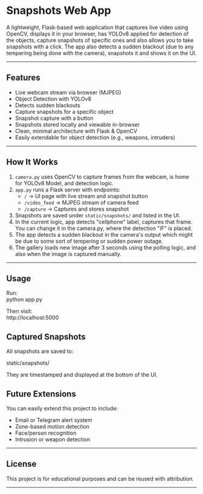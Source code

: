 # Snapshots Web App

A lightweight, Flask-based web application that captures live video using OpenCV, displays it in your browser, has YOLOv8 applied for detection of the objects, capture snapshots of specific ones and also allows you to take snapshots with a click.
The app also detects a sudden blackout (due to any tempering being done with the camera), snapshots it and shows it on the UI.

---

## Features

- Live webcam stream via browser (MJPEG)
- Object Detection with YOLOv8
- Detects sudden blackouts
- Capture snapshots for a specific object
- Snapshot capture with a button
- Snapshots stored locally and viewable in-browser
- Clean, minimal architecture with Flask & OpenCV
- Easily extendable for object detection (e.g., weapons, intruders)

---

## How It Works

1. `camera.py` uses OpenCV to capture frames from the webcam, is home for YOLOv8 Model, and detection logic.
2. `app.py` runs a Flask server with endpoints:
   - `/` → UI page with live stream and snapshot button
   - `/video_feed` → MJPEG stream of camera feed
   - `/capture` → Captures and stores snapshot
3. Snapshots are saved under `static/snapshots/` and listed in the UI.
4. In the current logic, app detects "cellphone" label, captures that frame. You can change it in the camera.py, where the detection "IF" is placed.
5. The app detects a sudden blackout in the camera's output which might be due to some sort of tempering or sudden power outage.
6. The gallery loads new image after 3 seconds using the polling logic, and also when the image is captured manually.
---

## Usage

Run:<br>
python app.py

Then visit:  
http://localhost:5000

## Captured Snapshots

All snapshots are saved to:

static/snapshots/

They are timestamped and displayed at the bottom of the UI.

## Future Extensions

You can easily extend this project to include:

- Email or Telegram alert system
- Zone-based motion detection
- Face/person recognition
- Intrusion or weapon detection

---

## License

This project is for educational purposes and can be reused with attribution.

---